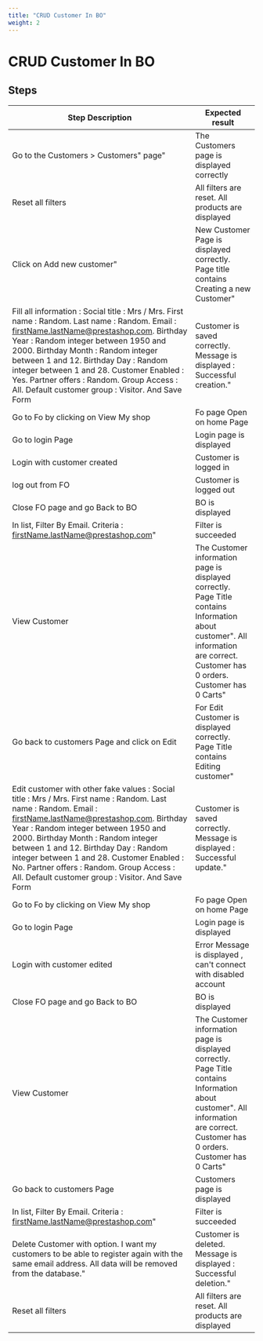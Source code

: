```yaml
---
title: "CRUD Customer In BO"
weight: 2
---
```


# CRUD Customer In BO
## Steps
| Step Description | Expected result |
| ----- | ----- |
| Go to the Customers > Customers" page" | The Customers page is displayed correctly |
| Reset all filters | All filters are reset. All products are displayed |
| Click on Add new customer" | New Customer Page is displayed correctly. Page title contains Creating a new Customer" |
| Fill all information : Social title :  Mrs / Mrs. First name : Random. Last name : Random. Email : firstName.lastName@prestashop.com. Birthday Year : Random integer between 1950 and 2000. Birthday Month : Random integer between 1 and 12.  Birthday Day : Random integer between 1 and 28. Customer Enabled : Yes. Partner offers : Random. Group Access : All. Default customer group : Visitor. And Save Form | Customer is saved correctly. Message is displayed : Successful creation." |
| Go to Fo by clicking on View My shop | Fo page Open on home Page |
| Go to login Page | Login page is displayed |
| Login with customer created | Customer is logged in |
| log out from FO | Customer is logged out |
| Close FO page and go Back to BO | BO is displayed |
| In list, Filter By Email. Criteria : firstName.lastName@prestashop.com" | Filter is succeeded |
| View Customer | The Customer information page is displayed correctly. Page Title contains Information about customer". All information are correct. Customer has 0 orders. Customer has 0 Carts" |
| Go back to customers Page and click on Edit | For Edit Customer is displayed correctly. Page Title contains Editing customer" |
| Edit customer with other fake values : Social title :  Mrs / Mrs. First name : Random. Last name : Random. Email : firstName.lastName@prestashop.com. Birthday Year : Random integer between 1950 and 2000. Birthday Month : Random integer between 1 and 12. Birthday Day : Random integer between 1 and 28. Customer Enabled : No. Partner offers : Random. Group Access : All. Default customer group : Visitor. And Save Form | Customer is saved correctly. Message is displayed : Successful update." |
| Go to Fo by clicking on View My shop | Fo page Open on home Page |
| Go to login Page | Login page is displayed |
| Login with customer edited | Error Message is displayed , can't connect with disabled account |
| Close FO page and go Back to BO | BO is displayed |
| View Customer | The Customer information page is displayed correctly. Page Title contains Information about customer". All information are correct. Customer has 0 orders. Customer has 0 Carts" |
| Go back to customers Page | Customers page is displayed |
| In list, Filter By Email. Criteria : firstName.lastName@prestashop.com" | Filter is succeeded |
| Delete Customer with option. I want my customers to be able to register again with the same email address. All data will be removed from the database." | Customer is deleted. Message is displayed : Successful deletion." |
| Reset all filters | All filters are reset. All products are displayed |
